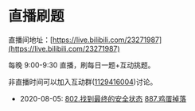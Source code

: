 # 直播刷题

直播间地址：[https://live.bilibili.com/23271987](https://live.bilibili.com/23271987)

每晚 9:00-9:30 直播，刷每日一题+互动挑题。

非直播时间可以加入互动群([1129416004](https://jq.qq.com/?_wv=1027&k=FhuuBejY))讨论。

- 2020-08-05: [802.找到最终的安全状态](802.md) [887.鸡蛋掉落](887.md)
